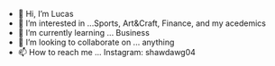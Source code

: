- 👋 Hi, I’m Lucas
- 👀 I’m interested in ...Sports, Art&Craft, Finance, and my acedemics
- 🌱 I’m currently learning ... Business
- 💞️ I’m looking to collaborate on ... anything
- 📫 How to reach me ... Instagram: shawdawg04

<!---
lucasl2024/lucasl2024 is a ✨ special ✨ repository because its `README.md` (this file) appears on your GitHub profile.
You can click the Preview link to take a look at your changes.
--->

